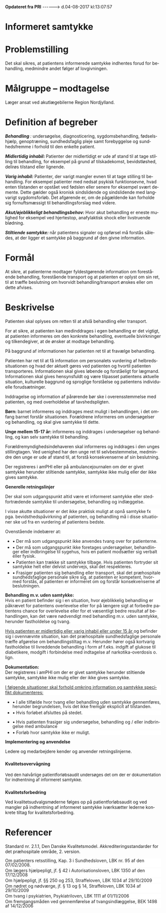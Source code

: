 <!--
.. title: informeret-samtykke-til-behandling
.. slug: informeret-samtykke-til-behandling
.. date: 2017-08-04 13:07:59 UTC+02:00
.. tags: 
.. category: 
.. link: 
.. description: 
.. type: text
.. hidetitle: True
-->

<div class="alert alert-success" role="alert"><b>Opdateret fra PRI</b>  ------>  d.04-08-2017  kl:13:07:57</div>

<div class="document" id="U064d41c3b7bb41928ad4083db92ae297" lang="da-DK" xml:lang="da-DK" xmlns="http://www.w3.org/1999/xhtml">
 <h1 class="~clause~ Titeloverskrift">
  <span>
   Informeret samtykke
  </span>
 </h1>
 <h1 class="~clause~ Overskrift1">
 </h1>
 <h1 class="~clause~ Overskrift1" id="a_005357d0306a4615b639287ea0bb85a1">
  <span>
   Problemstilling
  </span>
 </h1>
 <p class="~clause~ Brdtekst">
  <span>
   Det skal sikres, at patientens informerede samtykke indhentes forud for behandling, medmindre andet følger af lovgivningen.
  </span>
 </p>
 <p class="~clause~ Brdtekst">
 </p>
 <h1 class="~clause~ Overskrift1" id="a_67ccaf7c68ba4e22b1f7a461d1eb9395">
  <span>
   Målgruppe – modtagelse
  </span>
 </h1>
 <p class="~clause~ Brdtekst">
  <span>
   Læger ansat ved akutlægebilerne Region Nordjylland.
  </span>
 </p>
 <p class="~clause~ Brdtekst">
 </p>
 <h1 class="~clause~ Overskrift1" id="a_e1e1aff4e55a44f6ad323c65463dfca7">
  <span>
   Definition af begreber
  </span>
 </h1>
 <p class="~clause~ Normal">
  <span style="font-weight: bold; font-style: italic;">
   Behandling
  </span>
  <span style="font-style: italic;">
   :
  </span>
  <span>
   undersøgelse, diagnosticering, sygdomsbehandling, fødselshjælp, genoptræning, sundhedsfaglig pleje samt forebyggelse og sundhedsfremme i forhold til den enkelte patient.
  </span>
 </p>
 <p class="~clause~ Normal">
 </p>
 <p class="~clause~ Normal">
  <span style="font-weight: bold; font-style: italic;">
   Midlertidig inhabil:
  </span>
  <span style="font-weight: bold;">
  </span>
  <span>
   Patienter der midlertidigt er ude af stand til at tage stilling til behandling, for eksempel på grund af tilskadekomst, bevidstløshed, delirøs tilstand eller lignende.
  </span>
 </p>
 <p class="~clause~ Normal">
 </p>
 <p class="~clause~ Normal">
  <span style="font-weight: bold; font-style: italic;">
   Varig inhabil:
  </span>
  <span style="font-weight: bold;">
  </span>
  <span>
   Patienter, der varigt mangler evnen til at tage stilling til behandling. For eksempel patienter med nedsat psykisk funktionsevne, hvad enten tilstanden er opstået ved fødslen eller senere for eksempel svært demente. Dette gælder også kronisk sindslidende og sindslidende med langvarigt sygdomsforløb. Det afgørende er, om de pågældende kan forholde sig fornuftsmæssigt til behandlingsforslag med videre.
  </span>
 </p>
 <p class="~clause~ Normal">
 </p>
 <p class="~clause~ Normal">
  <span style="font-weight: bold; font-style: italic;">
   Akut/øjeblikkeligt behandlingsbehov:
  </span>
  <span style="font-weight: bold;">
  </span>
  <span>
   Hvor akut behandling er eneste mulighed for eksempel ved hjertestop, anafylaktisk shock eller livstruende blødning.
  </span>
 </p>
 <p class="~clause~ Normal">
 </p>
 <p class="~clause~ Normal">
  <span style="font-weight: bold; font-style: italic;">
   Stiltiende samtykke:
  </span>
  <span>
   når patientens signaler og opførsel må forstås således, at der ligger et samtykke på baggrund af den givne information.
  </span>
 </p>
 <p class="~clause~ Brdtekst">
 </p>
 <h1 class="~clause~ Overskrift1" id="a_436f9fb14c884f1385b51551f9c8b1d9">
  <span>
   Formål
  </span>
 </h1>
 <p class="~clause~ Normal">
  <span>
   At sikre, at patienterne modtager fyldestgørende information om forestående behandling, forestående transport og at patienten er oplyst om sin ret, til at træffe beslutning om hvorvidt behandling/transport ønskes eller om dette afvises.
  </span>
 </p>
 <p class="~clause~ Brdtekst">
 </p>
 <p class="~clause~ Brdtekst">
 </p>
 <h1 class="~clause~ Overskrift1" id="a_7aeccdbfd57f4d26a5bd316066e2d298">
  <span>
   Beskrivelse
  </span>
 </h1>
 <p class="~clause~ Normal">
  <span>
   Patienten skal oplyses om retten til at afslå behandling eller transport.
  </span>
 </p>
 <p class="~clause~ Normal">
  <span>
   For at sikre, at patienten kan medinddrages i egen behandling er det vigtigt, at patienten informeres om den konkrete behandling, eventuelle bivirkninger og tilkendegiver, at de ønsker at modtage behandling.
  </span>
 </p>
 <p class="~clause~ Normal">
  <span>
   På baggrund af informationen har patienten ret til at fravælge behandling.
  </span>
 </p>
 <p class="~clause~ Normal">
  <span>
   Patienten har ret til at få information om personalets vurdering af helbredssituationen og hvad der aktuelt gøres ved patienten og hvortil patienten transporteres. Informationen skal gives løbende og forståeligt for lægmand. Informationen skal gives hensynsfuldt og være tilpasset patientens aktuelle situation, kulturelle baggrund og sproglige forståelse og patientens individuelle forudsætninger.
  </span>
 </p>
 <p class="~clause~ Normal">
 </p>
 <p class="~clause~ Normal">
  <span>
   Inddragelse og information af pårørende bør ske i overensstemmelse med patienten, og med overholdelse af tavshedspligten.
  </span>
 </p>
 <p class="~clause~ Normal">
 </p>
 <p class="~clause~ Normal">
  <span style="font-weight: bold;">
   Børn:
  </span>
  <span>
   barnet informeres og inddrages mest muligt i behandlingen, i det omfang barnet forstår situationen. Forældrene informeres om undersøgelser og behandling, og skal give samtykke til dette.
  </span>
 </p>
 <p class="~clause~ Normal">
 </p>
 <p class="~clause~ Normal">
  <span style="font-weight: bold;">
   Unge mellem 15-17 år:
  </span>
  <span>
   informeres og inddrages i undersøgelser og behandling, og kan selv samtykke til behandling.
  </span>
 </p>
 <p class="~clause~ Normal">
  <span>
   Forældremyndighedsindehaveren skal informeres og inddrages i den unges stillingtagen. Ved uenighed har den unge ret til selvbestemmelse, medmindre den unge er ude af stand til, at forstå konsekvenserne af sin beslutning.
  </span>
 </p>
 <p class="~clause~ Normal">
 </p>
 <p class="~clause~ Normal">
  <span>
   Der registreres i amPHI eller på ambulancejournalen om der er givet samtykke herunder stiltiende samtykke, samtykke ikke mulig eller der ikke gives samtykke.
  </span>
 </p>
 <p class="~clause~ Normal">
 </p>
 <p class="~clause~ Normal" style="background-color: #FFF; color: black; margin-bottom: 8pt;">
  <span style="font-weight: bold; color: #222;">
   Generelle retningslinjer
  </span>
 </p>
 <p class="~clause~ Normal" style="background-color: #FFF; color: black; margin-bottom: 8pt;">
  <span style="color: #222;">
   Der skal som udgangspunkt altid være et informeret samtykke eller stedfortrædende samtykke til undersøgelse, behandling og indlæggelse.
  </span>
 </p>
 <p class="~clause~ Normal" style="background-color: #FFF; color: black; margin-bottom: 8pt;">
  <span style="color: #222;">
   I visse akutte situationer er det ikke praktisk muligt at opnå samtykke fx pga. bevidsthedspåvirkning af patienten, og behandling må i disse situationer ske ud fra en vurdering af patientens bedste.
  </span>
 </p>
 <p class="~clause~ Normal" style="background-color: #FFF; color: black; margin-bottom: 8pt;">
  <span style="color: #222;">
   Ovenstående indebærer at:
  </span>
 </p>
 <ul class="list46">
  <li>
   <p class="~clause~ Normal level0" style="background-color: #FFF; color: black; margin-top: auto; margin-bottom: 3pt; line-height: 100%;">
    <span class="item">
     •
    </span>
    <span style="color: #222;">
     Der må som udgangspunkt ikke anvendes tvang over for patienterne.
    </span>
   </p>
  </li>
  <li>
   <p class="~clause~ Normal level0" style="background-color: #FFF; color: black; margin-top: auto; margin-bottom: 3pt; line-height: 100%;">
    <span class="item">
     •
    </span>
    <span style="color: #222;">
     Der må som udgangspunkt ikke foretages undersøgelser, behandlinger eller indbringelse til sygehus, hvis en patient
    </span>
    <span style="color: #222; font-size: 8.5pt;">
    </span>
    <span style="color: #222;">
     modsætter sig verbalt eller fysisk.
    </span>
   </p>
  </li>
  <li>
   <p class="~clause~ Normal level0" style="background-color: #FFF; color: black; margin-top: auto; margin-bottom: 3pt; line-height: 100%;">
    <span class="item">
     •
    </span>
    <span style="color: #222;">
     Patienten kan trække sit samtykke tilbage. Hvis patienten fortryder sit samtykke helt eller delvist undervejs, skal det respekteres.
    </span>
   </p>
  </li>
  <li>
   <p class="~clause~ Normal level0" style="background-color: #FFF; color: black; margin-top: auto; margin-bottom: 3pt; line-height: 100%;">
    <span class="item">
     •
    </span>
    <span style="color: #222;">
     Frasiger patienten sig behandling eller transport, skal det præhospitale sundhedsfaglige personale sikre sig, at patienten er kompetent, hvormed forstås, at patienten er informeret om og forstår konsekvenserne af beslutningen.
    </span>
   </p>
  </li>
 </ul>
 <p class="~clause~ Normal" style="background-color: #FFF; color: black; margin-top: auto; margin-bottom: 3pt; margin-left: 36pt;">
 </p>
 <p class="~clause~ Normal" style="background-color: #FFF; color: black; margin-bottom: 8pt;">
  <span style="font-weight: bold; color: #222;">
   Behandling m.v. uden samtykke:
  </span>
  <span style="color: #222;">
   <br/>
   Hvis en patient befinder sig i en situation, hvor øjeblikkelig behandling er påkrævet for patientens overlevelse eller for på længere sigt at forbedre patientens chance for overlevelse eller for et væsentligt bedre resultat af behandlingen, kan det være nødvendigt med behandling m.v. uden samtykke, herunder fastholdelse og tvang.
  </span>
 </p>
 <p class="~clause~ Normal" style="background-color: #FFF; color: black; margin-bottom: 8pt;">
  <span style="color: #222; text-decoration: underline;">
   Hvis patienten er midlertidig eller varig inhabil eller under 15 år
  </span>
  <span style="color: #222;">
   og befinder sig i ovennævnte situation, kan det præhospitale sundhedsfaglige personale træffe afgørelse om behandlingstiltag m.v. Herunder hører også kortvarig fastholdelse til livreddende behandling i form af f.eks. indgift af glukose til diabetikere, modgift i forbindelse med indtagelse af narkotika-overdosis o. lign.
  </span>
 </p>
 <p class="~clause~ Normal">
  <span style="font-weight: bold; color: #222;">
   Dokumentation:
  </span>
  <span style="color: #222;">
   <br/>
  </span>
  <span>
   Der registreres i amPHI om der er givet samtykke herunder stiltiende samtykke, samtykke ikke mulig eller der ikke gives samtykke.
  </span>
 </p>
 <p class="~clause~ Normal" style="background-color: #FFF; color: black; margin-bottom: 8pt;">
 </p>
 <p class="~clause~ Normal" style="background-color: #FFF; color: black; margin-bottom: 8pt;">
  <span style="color: #222; text-decoration: underline;">
   I følgende situationer skal forhold omkring information og samtykke specifikt dokumenteres:
  </span>
 </p>
 <ul class="list47">
  <li>
   <p class="~clause~ Normal level0" style="background-color: #FFF; color: black; margin-top: auto; margin-bottom: 3pt; line-height: 100%;">
    <span class="item">
     •
    </span>
    <span style="color: #222;">
     I alle tilfælde hvor tvang eller behandling uden samtykke gennemføres, herunder begrundelsen, hvis det ikke fremgår eksplicit af tilstanden.
    </span>
   </p>
  </li>
  <li>
   <p class="~clause~ Normal level0" style="background-color: #FFF; color: black; margin-top: auto; margin-bottom: 3pt; line-height: 100%;">
    <span class="item">
     •
    </span>
    <span style="color: #222;">
     Hvis forløbet afsluttes på stedet.
    </span>
   </p>
  </li>
 </ul>
 <ul class="list48">
  <li>
   <p class="~clause~ Normal level0" style="background-color: #FFF; color: black; margin-top: auto; margin-bottom: 3pt; line-height: 100%;">
    <span class="item">
     •
    </span>
    <span style="color: #222;">
     Hvis patienten frasiger sig undersøgelse, behandling og / eller indbringelse med ambulance
    </span>
   </p>
  </li>
  <li>
   <p class="~clause~ Normal level0" style="background-color: #FFF; color: black; margin-top: auto; margin-bottom: 3pt; line-height: 100%;">
    <span class="item">
     •
    </span>
    <span style="color: #222;">
     Forløb hvor samtykke ikke er muligt.
    </span>
   </p>
  </li>
 </ul>
 <p class="~clause~ Normal">
 </p>
 <p class="~clause~ Normal">
  <span style="font-weight: bold;">
   Implementering og anvendelse
  </span>
 </p>
 <p class="~clause~ Normal">
  <span>
   Ledere og medarbejdere kender og anvender retningslinjerne.
  </span>
 </p>
 <h3 class="~clause~ Overskrift3">
 </h3>
 <p class="~clause~ Normal">
  <span style="font-weight: bold;">
   Kvalitetsovervågning
  </span>
 </p>
 <h4 class="~clause~ Overskrift4" id="a_ee0b8ee1cc9b41f391af91213cd75ad1" style="line-height: 115%;">
  <span style="font-weight: normal; font-size: 10pt;">
   Ved den halvårlige patientforløbsaudit undersøges det om der er dokumentation for indhentning af informeret samtykke.
  </span>
 </h4>
 <h5 class="~clause~ Overskrift5">
 </h5>
 <p class="~clause~ Normal">
  <span style="font-weight: bold;">
   Kvalitetsforbedring
  </span>
 </p>
 <p class="~clause~ Brdtekst">
  <span>
   Ved kvalitetsudvalgsmøderne følges op på patientforløbsaudit og ved mangler på indhentning af informeret samtykke iværksætter lederne konkrete tiltag for kvalitetsforbedring.
  </span>
 </p>
 <p class="~clause~ Brdtekst">
 </p>
 <h1 class="~clause~ Overskrift1" id="a_6854c29cf6f04cb089b50bec62bdbe04">
  <span>
   Referencer
  </span>
 </h1>
 <p class="~clause~ Brdtekst">
  <span>
   Standard nr. 2.1.1, Den Danske Kvalitetsmodel. Akkrediteringsstandarder for det præhospitale område, 2. version.
  </span>
 </p>
 <p class="~clause~ Normal" style="background-color: #FFF; color: black; margin-top: auto; margin-bottom: 3pt; line-height: 100%;">
  <span style="color: #222;">
   Om patienters retsstilling, Kap. 3 i Sundhedsloven, LBK nr. 95 af den 07/02/2008.
  </span>
 </p>
 <p class="~clause~ Normal" style="background-color: #FFF; color: black; margin-top: auto; margin-bottom: 3pt; line-height: 100%;">
  <span style="color: #222;">
   Om lægers hjælpepligt, jf. § 42 i Autorisationsloven, LBK 1350 af den 17/12/2008
  </span>
 </p>
 <p class="~clause~ Normal" style="background-color: #FFF; color: black; margin-top: auto; margin-bottom: 3pt; line-height: 100%;">
  <span style="color: #222;">
   Om hjælpepligt, jf. §§ 250 og 253, Straffeloven, LBK 1034 af 29/10/2009
  </span>
 </p>
 <p class="~clause~ Normal" style="background-color: #FFF; color: black; margin-top: auto; margin-bottom: 3pt; line-height: 100%;">
  <span style="color: #222;">
   Om nødret og nødværge, jf. § 13 og § 14, Straffeloven, LBK 1034 af 29/10/2009
  </span>
 </p>
 <p class="~clause~ Normal" style="background-color: #FFF; color: black; margin-top: auto; margin-bottom: 3pt; line-height: 100%;">
  <span style="color: #222;">
   Om tvang i psykiatrien, Psykiatriloven, LBK 1111 af 01/11/2006
  </span>
 </p>
 <p class="~clause~ Normal" style="background-color: #FFF; color: black; margin-top: auto; margin-bottom: 3pt; line-height: 100%;">
  <span style="color: #222;">
   Om fremgangsmåden ved gennemførelse af tvangsindlæggelse, BEK 1498 af 14/12/2006
  </span>
 </p>
 <p class="~clause~ Normal" style="background-color: #FFF; color: black; margin-bottom: 8pt;">
  <span style="color: #222;">
  </span>
 </p>
 <p class="~clause~ Brdtekst">
 </p>
 <p class="~clause~ Brdtekst">
 </p>
 <p class="~clause~ Normal">
  <a id="a_GoBack">
  </a>
 </p>
</div>

